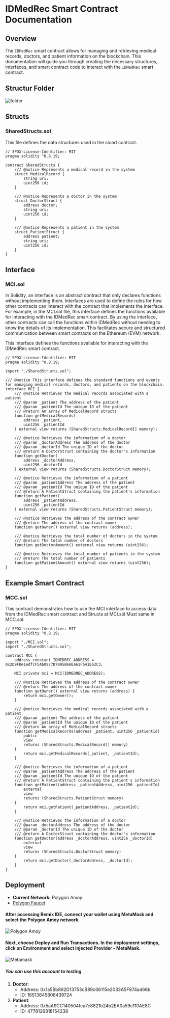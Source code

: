 # IDMedRec Smart Contract Documentation

## Overview

The `IDMedRec` smart contract allows for managing and retrieving medical records, doctors, and patient information on the blockchain. This documentation will guide you through creating the necessary structures, interfaces, and smart contract code to interact with the `IDMedRec` smart contract.

## Structur Folder
![folder](https://github.com/faridanangs/IDMedrec/blob/main/blockchain/assets/Screenshot%202024-08-12%20202545.png)

## Structs

### SharedStructs.sol

This file defines the data structures used in the smart contract.

```solidity
// SPDX-License-Identifier: MIT
pragma solidity ^0.8.19;

contract SharedStructs {
    /// @notice Represents a medical record in the system
    struct MedicalRecord {
        string uri;
        uint256 id;
    }

    /// @notice Represents a doctor in the system
    struct DoctorStruct {
        address doctor;
        string uri;
        uint256 id;
    }

    /// @notice Represents a patient in the system
    struct PatientStruct {
        address patient;
        string uri;
        uint256 id;
    }
}
```

## Interface

### MCI.sol
In Solidity, an interface is an abstract contract that only declares functions without implementing them. Interfaces are used to define the rules for how other contracts can interact with the contract that implements the interface.
For example, in the MCI.sol file, this interface defines the functions available for interacting with the IDMedRec smart contract. By using the interface, other contracts can call the functions within IDMedRec without needing to know the details of its implementation. This facilitates secure and structured communication between smart contracts on the Ethereum (EVM) network.


This interface defines the functions available for interacting with the IDMedRec smart contract.
```solidity
// SPDX-License-Identifier: MIT
pragma solidity ^0.8.19;

import "./SharedStructs.sol";

/// @notice This interface defines the standard functions and events for managing medical records, doctors, and patients on the blockchain.
interface MCI {
    /// @notice Retrieves the medical records associated with a patient
    /// @param _patient The address of the patient
    /// @param _patientId The unique ID of the patient
    /// @return An array of MedicalRecord structs
    function getMedicalRecords(
        address _patient,
        uint256 _patientId
    ) external view returns (SharedStructs.MedicalRecord[] memory);

    /// @notice Retrieves the information of a doctor
    /// @param _doctorAddress The address of the doctor
    /// @param _doctorId The unique ID of the doctor
    /// @return A DoctorStruct containing the doctor's information
    function getDoctor(
        address _doctorAddress,
        uint256 _doctorId
    ) external view returns (SharedStructs.DoctorStruct memory);

    /// @notice Retrieves the information of a patient
    /// @param _patientAddress The address of the patient
    /// @param _patientId The unique ID of the patient
    /// @return A PatientStruct containing the patient's information
    function getPatient(
        address _patientAddress,
        uint256 _patientId
    ) external view returns (SharedStructs.PatientStruct memory);

    /// @notice Retrieves the address of the contract owner
    /// @return The address of the contract owner
    function getOwner() external view returns (address);

    /// @notice Retrieves the total number of doctors in the system
    /// @return The total number of doctors
    function getDoctorAmount() external view returns (uint256);

    /// @notice Retrieves the total number of patients in the system
    /// @return The total number of patients
    function getPatientAmount() external view returns (uint256);
}
```

## Example Smart Contract

### MCC.sol

This contract demonstrates how to use the MCI interface to access data from the IDMedRec smart contract and Structs at MCI.sol Must same in MCC.sol.

```solidity
// SPDX-License-Identifier: MIT
pragma solidity ^0.8.19;

import "./MCI.sol";
import "./SharedStructs.sol";

contract MCC {
    address constant IDMEDREC_ADDRESS = 0x2D9FDe1edfcF5Ab0977D7095B6A6a61Fb41E62C3;

    MCI private mci = MCI(IDMEDREC_ADDRESS);

    /// @notice Retrieves the address of the contract owner
    /// @return The address of the contract owner
    function getOwner() external view returns (address) {
        return mci.getOwner();
    }

    /// @notice Retrieves the medical records associated with a patient
    /// @param _patient The address of the patient
    /// @param _patientId The unique ID of the patient
    /// @return An array of MedicalRecord structs
    function getMedicalRecords(address _patient, uint256 _patientId)
        public
        view
        returns (SharedStructs.MedicalRecord[] memory)
    {
        return mci.getMedicalRecords(_patient, _patientId);
    }

    /// @notice Retrieves the information of a patient
    /// @param _patientAddress The address of the patient
    /// @param _patientId The unique ID of the patient
    /// @return A PatientStruct containing the patient's information
    function getPatient(address _patientAddress, uint256 _patientId)
        external
        view
        returns (SharedStructs.PatientStruct memory)
    {
        return mci.getPatient(_patientAddress, _patientId);
    }

    /// @notice Retrieves the information of a doctor
    /// @param _doctorAddress The address of the doctor
    /// @param _doctorId The unique ID of the doctor
    /// @return A DoctorStruct containing the doctor's information
    function getDoctor(address _doctorAddress, uint256 _doctorId)
        external
        view
        returns (SharedStructs.DoctorStruct memory)
    {
        return mci.getDoctor(_doctorAddress, _doctorId);
    }
}
```
## Deployment
- **Current Network:** Polygon Amoy
- [Polygon Faucet](https://faucet.polygon.technology)
  
#### After accessing Remix IDE, connect your wallet using MetaMask and select the Polygon Amoy network.

![Polygon Amoy](https://github.com/faridanangs/IDMedrec/blob/main/blockchain/assets/Screenshot%202024-08-15%20192012.png)

#### Next, choose **Deploy and Run Transactions**. In the deployment settings, click on **Environment** and select **Injected Provider - MetaMask**.

![Metamask](https://github.com/faridanangs/IDMedrec/blob/main/blockchain/assets/Screenshot%202024-08-15%20191939.png)

##### You can use this account to testing
1. **Doctor**:
    - Address: 0x1a5Bb892D13753cB89c06115e2033A5F874ad66b
    - ID: 16513645808439724
1. **Patient**:
    - Address: 0x5aA9CC140504fca7c8821b24b2EA0a59c110AE8C
    - ID: 4778126818154238

